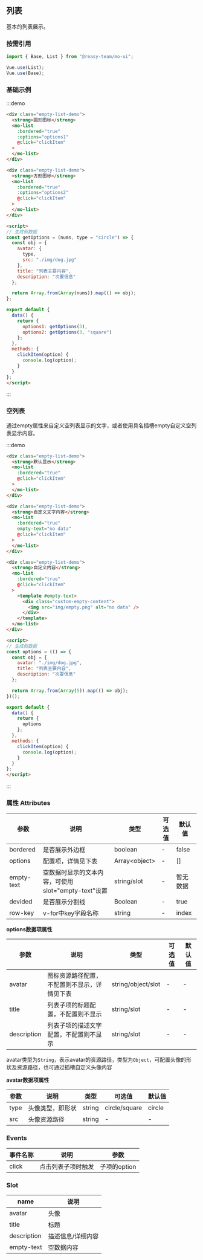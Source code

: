 ## 列表

基本的列表展示。

### 按需引用

```js
import { Base, List } from "@reasy-team/mo-ui";

Vue.use(List);
Vue.use(Base);
```

### 基础示例

:::demo

```html
<div class="empty-list-demo">
  <strong>圆形图标</strong>
  <mo-list
    :bordered="true"
    :options="options1"
    @click="clickItem"
  >
  </mo-list>
</div>

<div class="empty-list-demo">
  <strong>方形图标</strong>
  <mo-list
    :bordered="true"
    :options="options2"
    @click="clickItem"
  >
  </mo-list>
</div>

<script>
// 生成假数据
const getOptions = (nums, type = "circle") => {
  const obj = {
    avatar: {
      type,
      src: "./img/dog.jpg"
    },
    title: "列表主要内容",
    description: "次要信息"
  };

  return Array.from(Array(nums)).map(() => obj);
};

export default {
  data() {
    return {
      options1: getOptions(3),
      options2: getOptions(3, "square")
    };
  },
  methods: {
    clickItem(option) {
      console.log(option);
    }
  }
};
</script>
```

:::


### 空列表

通过empty属性来自定义空列表显示的文字，或者使用具名插槽empty自定义空列表显示内容。

:::demo

```html
<div class="empty-list-demo">
  <strong>默认显示</strong>
  <mo-list
    :bordered="true"
    @click="clickItem"
  >
  </mo-list>
</div>

<div class="empty-list-demo">
  <strong>自定义文字内容</strong>
  <mo-list
    :bordered="true"
    empty-text="no data"
    @click="clickItem"
  >
  </mo-list>
</div>

<div class="empty-list-demo">
  <strong>自定义内容</strong>
  <mo-list
    :bordered="true"
    @click="clickItem"
  >
    <template #empty-text>
      <div class="custom-empty-content">
        <img src="img/empty.png" alt="no data" />
      </div>
    </template>
  </mo-list>
</div>

<script>
// 生成假数据
const options = (() => {
  const obj = {
    avatar: "./img/dog.jpg",
    title: "列表主要内容",
    description: "次要信息"
  };

  return Array.from(Array(5)).map(() => obj);
})();

export default {
  data() {
    return {
      options
    };
  },
  methods: {
    clickItem(option) {
      console.log(option);
    }
  }
};
</script>
```

:::




### 属性 Attributes

| 参数       | 说明                                                | 类型           | 可选值 | 默认值   |
| ---------- | --------------------------------------------------- | -------------- | ------ | -------- |
| bordered   | 是否展示外边框                                      | boolean        | -      | false    |
| options    | 配置项，详情见下表                                  | Array\<object> | -      | []       |
| empty-text | 空数据时显示的文本内容，可使用slot="empty-text"设置 | string/slot    | -      | 暂无数据 |
| devided    | 是否展示分割线                                      | Boolean        | -      | true     |
| row-key    | v-for中key字段名称                                  | string         | -      | index    |

**options数据项属性**

| 参数        | 说明                                         | 类型               | 可选值 | 默认值 |
| ----------- | -------------------------------------------- | ------------------ | ------ | ------ |
| avatar      | 图标资源路径配置，不配置则不显示，详情见下表 | string/object/slot | -      | -      |
| title       | 列表子项的标题配置，不配置则不显示           | string/slot        | -      | -      |
| description | 列表子项的描述文字配置，不配置则不显示       | string/slot        | -      | -      |


avatar类型为`String`，表示avatar的资源路径，类型为`Object`，可配置头像的形状及资源路径，也可通过插槽自定义头像内容


**avatar数据项属性**

| 参数 | 说明             | 类型   | 可选值        | 默认值 |
| ---- | ---------------- | ------ | ------------- | ------ |
| type | 头像类型，即形状 | string | circle/square | circle |
| src  | 头像资源路径     | string | -             | -      |


### Events

| 事件名称 | 说明               | 参数         |
| -------- | ------------------ | ------------ |
| click    | 点击列表子项时触发 | 子项的option |


### Slot

| name        | 说明              |
| ----------- | ----------------- |
| avatar      | 头像              |
| title       | 标题              |
| description | 描述信息/详细内容 |
| empty-text  | 空数据内容        |